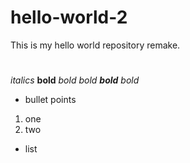 # hello-world-2
This is my hello world repository remake.

# <h1>
## <h2>
### <h3>
#### <h4>
##### <h5>
###### <h6>
*italics*
**bold**
_bold_
_bold **bold** bold_
* bullet points
1. one
2. two
- list
